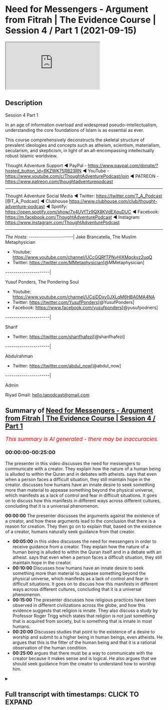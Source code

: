 # Need for Messengers - Argument from Fitrah | The Evidence Course | Session 4 / Part 1 (2021-09-15)

<iframe loading='lazy' allow='autoplay' src='https://www.youtube.com/embed/z2m7jsH3_Mw'></iframe>

## Description

Session 4  Part 1

In an age of information overload and widespread pseudo-intellectualism, understanding the core foundations of Islam is as essential as ever.

This course comprehensively deconstructs the skeletal structure of prevalent ideologies and concepts such as atheism, scientism, materialism, secularism, and skepticism, in light of an all-encompassing intellectually robust Islamic worldview.

Thought Adventure Support
◄ PayPal - <https://www.paypal.com/donate/?hosted_button_id=6KZWK75RB23RN>
◄ YouTube - <https://www.youtube.com/c/ThoughtAdventurePodcast/join>
◄ PATREON - <https://www.patreon.com/thoughtadventurepodcast>
____________________________________________________________________

Thought Adventure Social Media
◄ Twitter: <https://twitter.com/T_A_Podcast​​> [@T_A_Podcast]
◄ Clubhouse <https://www.clubhouse.com/club/thought-adventure-podcast>
◄ Spotify: <https://open.spotify.com/show/7x4UVfTz9QX8KVdEXquDUC>
◄ Facebook: <https://m.facebook.com/ThoughtAdventurePodcast>
◄ Instagram: <https://www.instagram.com/ThoughtAdventurePodcast​>

----------------------------------------------------------------

*The Hosts:*
----------------------|
Jake Brancatella, The Muslim Metaphysician

- Youtube: <https://www.youtube.com/channel/UCcGQRfTPNyHlXMqckvz2uqQ>
- Twitter:  <https://twitter.com/MMetaphysician​​> [@MMetaphysician]

----------------------|

Yusuf Ponders, The Pondering Soul

- Youtube: <https://www.youtube.com/channel/UCsiDDxy0JXLqM6HBA0MA4NA>
- Twitter: <https://twitter.com/YusufPonders​​> [@YusufPonders]
- Facebook: <https://www.facebook.com/yusufponders​> [@yusufpodners]

----------------------|

Sharif

- Twitter: <https://twitter.com/sharifhafezi​​> [@sharifhafezi]

----------------------|

Abdulrahman

- Twitter: <https://twitter.com/abdul_now​> [@abdul_now]

----------------------|

Admin

Riyad
Gmail: hello.tapodcast@gmail.com

## Summary of [Need for Messengers - Argument from Fitrah | The Evidence Course | Session 4 / Part 1](https://www.youtube.com/watch?v=z2m7jsH3_Mw)

*<span style="color:red; font-size:125%">This summary is AI generated - there may be inaccuracies</span>. [](/)*

### <a onclick="modifyYTiframeseektime('0')">00:00:00-00:25:00</a>

The presenter in this video discusses the need for messengers to communicate with a creator. They explain how the nature of a human being is alluded to within the Quran and in debates with atheists. says that even when a person faces a difficult situation, they still maintain hope in the creator.  discusses how humans have an innate desire to seek something more than material to appease something beyond the physical universe, which manifests as a lack of control and fear in difficult situations. It goes on to discuss how this manifests in different ways across different cultures, concluding that it is a universal phenomenon.

**<a onclick="modifyYTiframeseektime('0')">00:00:00</a>** The presenter discusses the arguments against the existence of a creator, and how these arguments lead to the conclusion that there is a reason for creation. They then go on to explain that, based on the existence of a creator, humans naturally seek guidance from that creator.

- **<a onclick="modifyYTiframeseektime('300')">00:05:00</a>** in this video discusses the need for messengers in order to receive guidance from a creator. They explain how the nature of a human being is alluded to within the Quran itself and in a debate with an atheist. says that even when a person faces a difficult situation, they still maintain hope in the creator.
- **<a onclick="modifyYTiframeseektime('600')">00:10:00</a>** Discusses how humans have an innate desire to seek something more than material to appease something beyond the physical universe, which manifests as a lack of control and fear in difficult situations. It goes on to discuss how this manifests in different ways across different cultures, concluding that it is a universal phenomenon.
- **<a onclick="modifyYTiframeseektime('900')">00:15:00</a>** The presenter discusses how religious practices have been observed in different civilizations across the globe, and how this evidence suggests that religion is innate. They also discuss a study by Professor Roger Trigg which states that religion is not just something that is acquired from society, but is something that is innate in most humans.
- **<a onclick="modifyYTiframeseektime('1200')">00:20:00</a>** Discusses studies that point to the existence of a desire to worship and submit to a higher being in human beings, even atheists. He argues that this is the fitter of the human being and that it is a rational observation of the human condition.
- **<a onclick="modifyYTiframeseektime('1500')">00:25:00</a>** argues that there must be a way to communicate with the creator because it makes sense and is logical. He also argues that we should seek guidance from the creator to understand how to worship him.

<details><summary><h2>Full transcript with timestamps: CLICK TO EXPAND</h2></summary>

<a onclick="modifyYTiframeseektime('14')">0:00:14</a> alhamdulillah you have stayed for  
<a onclick="modifyYTiframeseektime('17')">0:00:17</a> section four inshallah section four  
<a onclick="modifyYTiframeseektime('19')">0:00:19</a> we're now going to look at the question  
<a onclick="modifyYTiframeseektime('21')">0:00:21</a> about the need for messengers and we're  
<a onclick="modifyYTiframeseektime('23')">0:00:23</a> going to talk about this in two parts  
<a onclick="modifyYTiframeseektime('25')">0:00:25</a> the first one we're going to talk about  
<a onclick="modifyYTiframeseektime('27')">0:00:27</a> which is where we're going to focus  
<a onclick="modifyYTiframeseektime('28')">0:00:28</a> today is the argument from fitra  
<a onclick="modifyYTiframeseektime('31')">0:00:31</a> so in the first section or the second  
<a onclick="modifyYTiframeseektime('33')">0:00:33</a> section  
<a onclick="modifyYTiframeseektime('34')">0:00:34</a> and sections two or sessions two and  
<a onclick="modifyYTiframeseektime('37')">0:00:37</a> three  
<a onclick="modifyYTiframeseektime('38')">0:00:38</a> we explored the question of whether the  
<a onclick="modifyYTiframeseektime('40')">0:00:40</a> universe and all that it contained  
<a onclick="modifyYTiframeseektime('43')">0:00:43</a> including us  
<a onclick="modifyYTiframeseektime('44')">0:00:44</a> have a creator  
<a onclick="modifyYTiframeseektime('46')">0:00:46</a> we explored the various arguments for  
<a onclick="modifyYTiframeseektime('49')">0:00:49</a> the existence of allah  
<a onclick="modifyYTiframeseektime('51')">0:00:51</a> and even some of the popular contentions  
<a onclick="modifyYTiframeseektime('53')">0:00:53</a> against these arguments  
<a onclick="modifyYTiframeseektime('55')">0:00:55</a> inshallah hopefully we have concluded  
<a onclick="modifyYTiframeseektime('58')">0:00:58</a> that there are very strong  
<a onclick="modifyYTiframeseektime('60')">0:01:00</a> rational reasons for not only believing  
<a onclick="modifyYTiframeseektime('63')">0:01:03</a> that there is a necessary independent  
<a onclick="modifyYTiframeseektime('65')">0:01:05</a> unlimited creator  
<a onclick="modifyYTiframeseektime('66')">0:01:06</a> but also a creator who is one and unique  
<a onclick="modifyYTiframeseektime('70')">0:01:10</a> as well as having a will and thus chose  
<a onclick="modifyYTiframeseektime('73')">0:01:13</a> to create the universe  
<a onclick="modifyYTiframeseektime('75')">0:01:15</a> that the first question should now be  
<a onclick="modifyYTiframeseektime('77')">0:01:17</a> answered what was that first question if  
<a onclick="modifyYTiframeseektime('78')">0:01:18</a> you remember when we talked about the  
<a onclick="modifyYTiframeseektime('80')">0:01:20</a> person who wakes up on in a desert  
<a onclick="modifyYTiframeseektime('83')">0:01:23</a> how did i get here we wake up into  
<a onclick="modifyYTiframeseektime('85')">0:01:25</a> existence we went from non-existence to  
<a onclick="modifyYTiframeseektime('87')">0:01:27</a> existence we've answered that first  
<a onclick="modifyYTiframeseektime('89')">0:01:29</a> question how did i get here  
<a onclick="modifyYTiframeseektime('92')">0:01:32</a> ultimately without going into the  
<a onclick="modifyYTiframeseektime('94')">0:01:34</a> discussions of mechanic mechanistics or  
<a onclick="modifyYTiframeseektime('96')">0:01:36</a> the  
<a onclick="modifyYTiframeseektime('97')">0:01:37</a> mechanistics or mechanical aspects or  
<a onclick="modifyYTiframeseektime('99')">0:01:39</a> causations of the universe and its  
<a onclick="modifyYTiframeseektime('101')">0:01:41</a> creation we ultimately answered the  
<a onclick="modifyYTiframeseektime('103')">0:01:43</a> question by saying ultimately the  
<a onclick="modifyYTiframeseektime('105')">0:01:45</a> creator created us  
<a onclick="modifyYTiframeseektime('107')">0:01:47</a> and brought us into this life  
<a onclick="modifyYTiframeseektime('110')">0:01:50</a> but we also need to ask the next  
<a onclick="modifyYTiframeseektime('112')">0:01:52</a> question  
<a onclick="modifyYTiframeseektime('113')">0:01:53</a> okay we are created  
<a onclick="modifyYTiframeseektime('115')">0:01:55</a> but we we were we created by the creator  
<a onclick="modifyYTiframeseektime('117')">0:01:57</a> allah and told just to get on with life  
<a onclick="modifyYTiframeseektime('120')">0:02:00</a> in essence is there guidance from this  
<a onclick="modifyYTiframeseektime('123')">0:02:03</a> creator after we have been created  
<a onclick="modifyYTiframeseektime('126')">0:02:06</a> should we even look for the guidance or  
<a onclick="modifyYTiframeseektime('128')">0:02:08</a> should we just simply be satisfied that  
<a onclick="modifyYTiframeseektime('130')">0:02:10</a> allah exists our creator exists that's  
<a onclick="modifyYTiframeseektime('133')">0:02:13</a> it i'm happy with the answer  
<a onclick="modifyYTiframeseektime('135')">0:02:15</a> well there's a few ways to answer this  
<a onclick="modifyYTiframeseektime('136')">0:02:16</a> question  
<a onclick="modifyYTiframeseektime('137')">0:02:17</a> firstly if we cast our minds back  
<a onclick="modifyYTiframeseektime('140')">0:02:20</a> to the second video in the first section  
<a onclick="modifyYTiframeseektime('143')">0:02:23</a> or first session  
<a onclick="modifyYTiframeseektime('144')">0:02:24</a> we discussed that in order to understand  
<a onclick="modifyYTiframeseektime('146')">0:02:26</a> our purpose of life  
<a onclick="modifyYTiframeseektime('148')">0:02:28</a> you know when you wake up in that desert  
<a onclick="modifyYTiframeseektime('150')">0:02:30</a> in order to understand our purpose we  
<a onclick="modifyYTiframeseektime('152')">0:02:32</a> need to answer the question how did we  
<a onclick="modifyYTiframeseektime('154')">0:02:34</a> get here and also  
<a onclick="modifyYTiframeseektime('156')">0:02:36</a> what's going to happen to us after we  
<a onclick="modifyYTiframeseektime('158')">0:02:38</a> die  
<a onclick="modifyYTiframeseektime('159')">0:02:39</a> where are we going and it's only by  
<a onclick="modifyYTiframeseektime('161')">0:02:41</a> answering this question do we create a  
<a onclick="modifyYTiframeseektime('163')">0:02:43</a> unique moral and unique viewpoint on  
<a onclick="modifyYTiframeseektime('167')">0:02:47</a> life so we need to know we still need to  
<a onclick="modifyYTiframeseektime('169')">0:02:49</a> answer this question  
<a onclick="modifyYTiframeseektime('171')">0:02:51</a> is there guidance did the creator create  
<a onclick="modifyYTiframeseektime('173')">0:02:53</a> us and just simply leave us or did the  
<a onclick="modifyYTiframeseektime('175')">0:02:55</a> creator creators and actually give us a  
<a onclick="modifyYTiframeseektime('177')">0:02:57</a> guidance that we have to follow and tell  
<a onclick="modifyYTiframeseektime('179')">0:02:59</a> us what's going to happen to us after we  
<a onclick="modifyYTiframeseektime('181')">0:03:01</a> die  
<a onclick="modifyYTiframeseektime('182')">0:03:02</a> so clearly now  
<a onclick="modifyYTiframeseektime('184')">0:03:04</a> knowing that there is a creator who  
<a onclick="modifyYTiframeseektime('186')">0:03:06</a> chose to create the universe we'd  
<a onclick="modifyYTiframeseektime('187')">0:03:07</a> naturally ask the question whether there  
<a onclick="modifyYTiframeseektime('190')">0:03:10</a> was a reason for this creation and what  
<a onclick="modifyYTiframeseektime('193')">0:03:13</a> our role is within this universe within  
<a onclick="modifyYTiframeseektime('195')">0:03:15</a> this creation  
<a onclick="modifyYTiframeseektime('197')">0:03:17</a> that would necessitate  
<a onclick="modifyYTiframeseektime('198')">0:03:18</a> us  
<a onclick="modifyYTiframeseektime('199')">0:03:19</a> force us to go out and look for any  
<a onclick="modifyYTiframeseektime('202')">0:03:22</a> divine guidance  
<a onclick="modifyYTiframeseektime('204')">0:03:24</a> that point  
<a onclick="modifyYTiframeseektime('205')">0:03:25</a> is further emphasized by various people  
<a onclick="modifyYTiframeseektime('208')">0:03:28</a> claiming that they've received  
<a onclick="modifyYTiframeseektime('210')">0:03:30</a> communication from the creator so that  
<a onclick="modifyYTiframeseektime('212')">0:03:32</a> you go outside people are all constantly  
<a onclick="modifyYTiframeseektime('214')">0:03:34</a> claiming that there is a creator that  
<a onclick="modifyYTiframeseektime('216')">0:03:36</a> there is so that not only there is a  
<a onclick="modifyYTiframeseektime('217')">0:03:37</a> creator but they have  
<a onclick="modifyYTiframeseektime('219')">0:03:39</a> you know  
<a onclick="modifyYTiframeseektime('220')">0:03:40</a> revelation from this creator the  
<a onclick="modifyYTiframeseektime('222')">0:03:42</a> guidance to tell us how to live our life  
<a onclick="modifyYTiframeseektime('224')">0:03:44</a> what to believe in what's going to  
<a onclick="modifyYTiframeseektime('226')">0:03:46</a> happen to us after we die  
<a onclick="modifyYTiframeseektime('228')">0:03:48</a> so we'd naturally look at some of these  
<a onclick="modifyYTiframeseektime('230')">0:03:50</a> claims  
<a onclick="modifyYTiframeseektime('231')">0:03:51</a> that is something we'd discuss that's  
<a onclick="modifyYTiframeseektime('233')">0:03:53</a> something we'll discuss more in the next  
<a onclick="modifyYTiframeseektime('234')">0:03:54</a> session what is the evidences for these  
<a onclick="modifyYTiframeseektime('236')">0:03:56</a> claims and how to assess it  
<a onclick="modifyYTiframeseektime('238')">0:03:58</a> secondly by establishing that allah  
<a onclick="modifyYTiframeseektime('241')">0:04:01</a> exists who chose to create this  
<a onclick="modifyYTiframeseektime('243')">0:04:03</a> naturally implies there's a purpose  
<a onclick="modifyYTiframeseektime('246')">0:04:06</a> behind creation because we're not just  
<a onclick="modifyYTiframeseektime('248')">0:04:08</a> talking about a necessary being that  
<a onclick="modifyYTiframeseektime('250')">0:04:10</a> incidentally created the universe but  
<a onclick="modifyYTiframeseektime('252')">0:04:12</a> rather allah subhanallah a creator with  
<a onclick="modifyYTiframeseektime('255')">0:04:15</a> a will and therefore chose through his  
<a onclick="modifyYTiframeseektime('258')">0:04:18</a> knowledge and power to create the  
<a onclick="modifyYTiframeseektime('261')">0:04:21</a> universe that implies that there was a  
<a onclick="modifyYTiframeseektime('263')">0:04:23</a> reason behind this creation allah he  
<a onclick="modifyYTiframeseektime('266')">0:04:26</a> mentioned in the quran in translation  
<a onclick="modifyYTiframeseektime('268')">0:04:28</a> we created not the heavens and the earth  
<a onclick="modifyYTiframeseektime('270')">0:04:30</a> and all that is in between them for mere  
<a onclick="modifyYTiframeseektime('272')">0:04:32</a> play sort of  
<a onclick="modifyYTiframeseektime('274')">0:04:34</a> chapter 21 verse 16.  
<a onclick="modifyYTiframeseektime('276')">0:04:36</a> so after knowing that the creator  
<a onclick="modifyYTiframeseektime('278')">0:04:38</a> decided to create us  
<a onclick="modifyYTiframeseektime('280')">0:04:40</a> it would be natural to ask the question  
<a onclick="modifyYTiframeseektime('282')">0:04:42</a> why did the creator create us and what  
<a onclick="modifyYTiframeseektime('284')">0:04:44</a> com you know what guidance is given to  
<a onclick="modifyYTiframeseektime('287')">0:04:47</a> us therefore we're looking for  
<a onclick="modifyYTiframeseektime('288')">0:04:48</a> communication  
<a onclick="modifyYTiframeseektime('290')">0:04:50</a> third reason why we would look for a  
<a onclick="modifyYTiframeseektime('292')">0:04:52</a> guidance  
<a onclick="modifyYTiframeseektime('293')">0:04:53</a> is that humans have been created with a  
<a onclick="modifyYTiframeseektime('295')">0:04:55</a> particular nature  
<a onclick="modifyYTiframeseektime('297')">0:04:57</a> as we call this the fitra  
<a onclick="modifyYTiframeseektime('300')">0:05:00</a> which means the innate or as many  
<a onclick="modifyYTiframeseektime('302')">0:05:02</a> scholars in olympus have said it refers  
<a onclick="modifyYTiframeseektime('305')">0:05:05</a> to the innate desire or the innate drive  
<a onclick="modifyYTiframeseektime('308')">0:05:08</a> within human beings to seek worship  
<a onclick="modifyYTiframeseektime('310')">0:05:10</a> and i want to spend some time explaining  
<a onclick="modifyYTiframeseektime('312')">0:05:12</a> the fitra of the human being what it  
<a onclick="modifyYTiframeseektime('315')">0:05:15</a> means and whether it can be rationally  
<a onclick="modifyYTiframeseektime('318')">0:05:18</a> established that humans have this fitrah  
<a onclick="modifyYTiframeseektime('321')">0:05:21</a> either this innate desire to worship or  
<a onclick="modifyYTiframeseektime('324')">0:05:24</a> this instinct to worship allah or the  
<a onclick="modifyYTiframeseektime('326')">0:05:26</a> creator  
<a onclick="modifyYTiframeseektime('328')">0:05:28</a> and also or whether this is something  
<a onclick="modifyYTiframeseektime('330')">0:05:30</a> just simply established from the quran  
<a onclick="modifyYTiframeseektime('332')">0:05:32</a> and we just assume it and accept it  
<a onclick="modifyYTiframeseektime('335')">0:05:35</a> this will also add to the other  
<a onclick="modifyYTiframeseektime('337')">0:05:37</a> evidences that we mentioned why we need  
<a onclick="modifyYTiframeseektime('340')">0:05:40</a> to  
<a onclick="modifyYTiframeseektime('340')">0:05:40</a> seek  
<a onclick="modifyYTiframeseektime('342')">0:05:42</a> a messenger or a message from the  
<a onclick="modifyYTiframeseektime('344')">0:05:44</a> creator  
<a onclick="modifyYTiframeseektime('345')">0:05:45</a> i'm going to give you a quick example of  
<a onclick="modifyYTiframeseektime('346')">0:05:46</a> this is an example from the time of the  
<a onclick="modifyYTiframeseektime('349')">0:05:49</a> salaf from one of the scholars of the  
<a onclick="modifyYTiframeseektime('351')">0:05:51</a> son of jafra sadiq  
<a onclick="modifyYTiframeseektime('354')">0:05:54</a> and it was reported that he had a debate  
<a onclick="modifyYTiframeseektime('356')">0:05:56</a> or a discussion with an atheist  
<a onclick="modifyYTiframeseektime('359')">0:05:59</a> and in this debate he was trying to  
<a onclick="modifyYTiframeseektime('361')">0:06:01</a> explain to the atheist that there is a  
<a onclick="modifyYTiframeseektime('363')">0:06:03</a> natural innate desire in all human  
<a onclick="modifyYTiframeseektime('365')">0:06:05</a> beings including him as an atheist to  
<a onclick="modifyYTiframeseektime('368')">0:06:08</a> believe in a creator and a one god  
<a onclick="modifyYTiframeseektime('371')">0:06:11</a> and so jafar sadiq he he mentioned this  
<a onclick="modifyYTiframeseektime('374')">0:06:14</a> point about being on a boat and the boat  
<a onclick="modifyYTiframeseektime('377')">0:06:17</a> being caught in the storm and the  
<a onclick="modifyYTiframeseektime('378')">0:06:18</a> atheist said you know what that happened  
<a onclick="modifyYTiframeseektime('380')">0:06:20</a> to me i was on a boat and we were caught  
<a onclick="modifyYTiframeseektime('383')">0:06:23</a> in a storm  
<a onclick="modifyYTiframeseektime('385')">0:06:25</a> and he said when you were caught in a  
<a onclick="modifyYTiframeseektime('386')">0:06:26</a> storm  
<a onclick="modifyYTiframeseektime('388')">0:06:28</a> did you  
<a onclick="modifyYTiframeseektime('389')">0:06:29</a> lose hope or did you maintain hope and  
<a onclick="modifyYTiframeseektime('391')">0:06:31</a> he said i maintained hope i had hope in  
<a onclick="modifyYTiframeseektime('392')">0:06:32</a> the ship and the crew to save me from  
<a onclick="modifyYTiframeseektime('395')">0:06:35</a> this storm  
<a onclick="modifyYTiframeseektime('396')">0:06:36</a> so then he said well what else happened  
<a onclick="modifyYTiframeseektime('398')">0:06:38</a> so then the atheist said well then what  
<a onclick="modifyYTiframeseektime('400')">0:06:40</a> happened was that the ship overturned  
<a onclick="modifyYTiframeseektime('403')">0:06:43</a> and all the crew fell out and they they  
<a onclick="modifyYTiframeseektime('405')">0:06:45</a> were into the sea  
<a onclick="modifyYTiframeseektime('406')">0:06:46</a> and so there was no crew for me to  
<a onclick="modifyYTiframeseektime('408')">0:06:48</a> depend upon and so jefferson said did  
<a onclick="modifyYTiframeseektime('411')">0:06:51</a> you  
<a onclick="modifyYTiframeseektime('413')">0:06:53</a> lose hope or did you maintain hope he  
<a onclick="modifyYTiframeseektime('414')">0:06:54</a> said i still maintained hope that the  
<a onclick="modifyYTiframeseektime('416')">0:06:56</a> physical body of the ship would remain  
<a onclick="modifyYTiframeseektime('418')">0:06:58</a> intact  
<a onclick="modifyYTiframeseektime('419')">0:06:59</a> but then what happened was that the ship  
<a onclick="modifyYTiframeseektime('421')">0:07:01</a> began to be destroyed and torn apart and  
<a onclick="modifyYTiframeseektime('423')">0:07:03</a> so i'm now floating in the middle of the  
<a onclick="modifyYTiframeseektime('426')">0:07:06</a> ocean holding on to a plank of wood in  
<a onclick="modifyYTiframeseektime('429')">0:07:09</a> order to stay afloat  
<a onclick="modifyYTiframeseektime('430')">0:07:10</a> and again japheth sadik said did you  
<a onclick="modifyYTiframeseektime('433')">0:07:13</a> lose hope or did you maintain hope and  
<a onclick="modifyYTiframeseektime('435')">0:07:15</a> he said i still had hope that this this  
<a onclick="modifyYTiframeseektime('438')">0:07:18</a> plank of wood would keep me afloat  
<a onclick="modifyYTiframeseektime('441')">0:07:21</a> and then he said the atheist he said  
<a onclick="modifyYTiframeseektime('443')">0:07:23</a> then suddenly the plank of wood  
<a onclick="modifyYTiframeseektime('445')">0:07:25</a> you know went from beneath me and i was  
<a onclick="modifyYTiframeseektime('448')">0:07:28</a> no longer supported by the plank of wood  
<a onclick="modifyYTiframeseektime('450')">0:07:30</a> in the middle of the ocean but i was  
<a onclick="modifyYTiframeseektime('452')">0:07:32</a> still able to float  
<a onclick="modifyYTiframeseektime('453')">0:07:33</a> and then jafar sadiq said did you lose  
<a onclick="modifyYTiframeseektime('456')">0:07:36</a> hope or did you still have hope and he  
<a onclick="modifyYTiframeseektime('458')">0:07:38</a> said i still had hope and then he said  
<a onclick="modifyYTiframeseektime('460')">0:07:40</a> upon whom did you place your hope  
<a onclick="modifyYTiframeseektime('463')">0:07:43</a> because initially it was the crew then  
<a onclick="modifyYTiframeseektime('465')">0:07:45</a> the ship then the plank of wood and the  
<a onclick="modifyYTiframeseektime('467')">0:07:47</a> atheist had to admit that his hope was  
<a onclick="modifyYTiframeseektime('470')">0:07:50</a> placed upon the creator allah  
<a onclick="modifyYTiframeseektime('475')">0:07:55</a> and so this alludes to the nature within  
<a onclick="modifyYTiframeseektime('477')">0:07:57</a> a human being this this conversation  
<a onclick="modifyYTiframeseektime('480')">0:08:00</a> that took place  
<a onclick="modifyYTiframeseektime('481')">0:08:01</a> and this this nature of the human being  
<a onclick="modifyYTiframeseektime('483')">0:08:03</a> is also alluded to within the quran  
<a onclick="modifyYTiframeseektime('485')">0:08:05</a> itself  
<a onclick="modifyYTiframeseektime('486')">0:08:06</a> allah he says  
<a onclick="modifyYTiframeseektime('488')">0:08:08</a> in the verse uh sort of unes verse 22 he  
<a onclick="modifyYTiframeseektime('492')">0:08:12</a> it is who enables you to travel through  
<a onclick="modifyYTiframeseektime('494')">0:08:14</a> the land and sea to when you are in  
<a onclick="modifyYTiframeseektime('496')">0:08:16</a> ships and they sail with them with a  
<a onclick="modifyYTiframeseektime('499')">0:08:19</a> favorable favorable wind and they are  
<a onclick="modifyYTiframeseektime('501')">0:08:21</a> glad therein and then comes a stormy  
<a onclick="modifyYTiframeseektime('504')">0:08:24</a> wind and the waves come to them from all  
<a onclick="modifyYTiframeseektime('507')">0:08:27</a> sides and they think that they are  
<a onclick="modifyYTiframeseektime('509')">0:08:29</a> encircled therein they invoke allah  
<a onclick="modifyYTiframeseektime('512')">0:08:32</a> making their faith pure for him alone  
<a onclick="modifyYTiframeseektime('515')">0:08:35</a> saying if you allah delivers us from  
<a onclick="modifyYTiframeseektime('517')">0:08:37</a> this we shall be truly grateful  
<a onclick="modifyYTiframeseektime('520')">0:08:40</a> so allah mentions people upon a ship  
<a onclick="modifyYTiframeseektime('523')">0:08:43</a> facing a stormy sea and naturally they  
<a onclick="modifyYTiframeseektime('526')">0:08:46</a> start to invoke upon allah  
<a onclick="modifyYTiframeseektime('532')">0:08:52</a> and there's a famous saying  
<a onclick="modifyYTiframeseektime('534')">0:08:54</a> that is mentioned that there are no  
<a onclick="modifyYTiframeseektime('536')">0:08:56</a> atheists  
<a onclick="modifyYTiframeseektime('537')">0:08:57</a> on a sinking boat it's a famous saying  
<a onclick="modifyYTiframeseektime('539')">0:08:59</a> in the uk maybe elsewhere as well but  
<a onclick="modifyYTiframeseektime('541')">0:09:01</a> there are no atheists on a sinking boat  
<a onclick="modifyYTiframeseektime('544')">0:09:04</a> and so what we can see is mentioned by  
<a onclick="modifyYTiframeseektime('546')">0:09:06</a> jafar assad's conversation with the  
<a onclick="modifyYTiframeseektime('548')">0:09:08</a> atheist or mentioned in the quran itself  
<a onclick="modifyYTiframeseektime('550')">0:09:10</a> or the saying there are no atheists on a  
<a onclick="modifyYTiframeseektime('552')">0:09:12</a> sinking boat is that there is a nature  
<a onclick="modifyYTiframeseektime('555')">0:09:15</a> in a human being  
<a onclick="modifyYTiframeseektime('556')">0:09:16</a> that when they feel fear they're in a  
<a onclick="modifyYTiframeseektime('559')">0:09:19</a> difficult situation  
<a onclick="modifyYTiframeseektime('561')">0:09:21</a> then their natural reaction is to seek  
<a onclick="modifyYTiframeseektime('564')">0:09:24</a> worship or to seek and needs to sanctify  
<a onclick="modifyYTiframeseektime('567')">0:09:27</a> to glorify or to connect with the  
<a onclick="modifyYTiframeseektime('569')">0:09:29</a> creator  
<a onclick="modifyYTiframeseektime('570')">0:09:30</a> in essence what's happening when a  
<a onclick="modifyYTiframeseektime('572')">0:09:32</a> person is facing a difficult situation a  
<a onclick="modifyYTiframeseektime('575')">0:09:35</a> you know facing fear is that they're  
<a onclick="modifyYTiframeseektime('577')">0:09:37</a> facing a situation in which they feel  
<a onclick="modifyYTiframeseektime('579')">0:09:39</a> weak limited and needy  
<a onclick="modifyYTiframeseektime('582')">0:09:42</a> and being feeling this weak limited  
<a onclick="modifyYTiframeseektime('584')">0:09:44</a> needy nature makes the person realize  
<a onclick="modifyYTiframeseektime('587')">0:09:47</a> that they don't have control  
<a onclick="modifyYTiframeseektime('589')">0:09:49</a> over the affairs you know normally we  
<a onclick="modifyYTiframeseektime('591')">0:09:51</a> have this assumption that you know we're  
<a onclick="modifyYTiframeseektime('593')">0:09:53</a> in control of what's happening of up  
<a onclick="modifyYTiframeseektime('596')">0:09:56</a> until something happens that takes away  
<a onclick="modifyYTiframeseektime('598')">0:09:58</a> that illusion and we realized actually  
<a onclick="modifyYTiframeseektime('600')">0:10:00</a> the control that we thought we had the  
<a onclick="modifyYTiframeseektime('602')">0:10:02</a> power that we thought we had easily goes  
<a onclick="modifyYTiframeseektime('605')">0:10:05</a> away from us maybe we're on a car we're  
<a onclick="modifyYTiframeseektime('607')">0:10:07</a> driving on the motorway or the highway  
<a onclick="modifyYTiframeseektime('609')">0:10:09</a> we're thinking we're fine we're safe and  
<a onclick="modifyYTiframeseektime('611')">0:10:11</a> suddenly we hit a bump and we skid or  
<a onclick="modifyYTiframeseektime('614')">0:10:14</a> our tire blows out and we're unable to  
<a onclick="modifyYTiframeseektime('616')">0:10:16</a> maintain control and our heart starts  
<a onclick="modifyYTiframeseektime('618')">0:10:18</a> pumping  
<a onclick="modifyYTiframeseektime('619')">0:10:19</a> and maybe after some expletive words you  
<a onclick="modifyYTiframeseektime('622')">0:10:22</a> start saying you know you start reciting  
<a onclick="modifyYTiframeseektime('624')">0:10:24</a> the kalima or whatever you know in order  
<a onclick="modifyYTiframeseektime('625')">0:10:25</a> to uh reconnect it's that natural  
<a onclick="modifyYTiframeseektime('628')">0:10:28</a> reaction that fear that pushes us  
<a onclick="modifyYTiframeseektime('631')">0:10:31</a> that lack of control that pushes us to  
<a onclick="modifyYTiframeseektime('633')">0:10:33</a> want to sanctify  
<a onclick="modifyYTiframeseektime('635')">0:10:35</a> so we begin to see uh  
<a onclick="modifyYTiframeseektime('638')">0:10:38</a> so we begin to see that whenever there  
<a onclick="modifyYTiframeseektime('640')">0:10:40</a> is a situation of you know deep anxiety  
<a onclick="modifyYTiframeseektime('643')">0:10:43</a> deep problems lack of control that we  
<a onclick="modifyYTiframeseektime('646')">0:10:46</a> seek out and we call upon allah and i'm  
<a onclick="modifyYTiframeseektime('648')">0:10:48</a> just going to give a couple of other  
<a onclick="modifyYTiframeseektime('650')">0:10:50</a> examples of this there's a famous  
<a onclick="modifyYTiframeseektime('651')">0:10:51</a> footballer or you know he's not that  
<a onclick="modifyYTiframeseektime('653')">0:10:53</a> famous but he was a footballer his name  
<a onclick="modifyYTiframeseektime('655')">0:10:55</a> was ander herrera  
<a onclick="modifyYTiframeseektime('656')">0:10:56</a> and ander herrera before he used to go  
<a onclick="modifyYTiframeseektime('658')">0:10:58</a> on the football pitch he always used to  
<a onclick="modifyYTiframeseektime('660')">0:11:00</a> put on his shin pads and the shin pads  
<a onclick="modifyYTiframeseektime('663')">0:11:03</a> was  
<a onclick="modifyYTiframeseektime('664')">0:11:04</a> from when he was 13 years of age because  
<a onclick="modifyYTiframeseektime('667')">0:11:07</a> for him he believed that something  
<a onclick="modifyYTiframeseektime('668')">0:11:08</a> within the shin pads was able to make  
<a onclick="modifyYTiframeseektime('671')">0:11:11</a> him play as a better footballer  
<a onclick="modifyYTiframeseektime('673')">0:11:13</a> so what's going on in his mind it's the  
<a onclick="modifyYTiframeseektime('675')">0:11:15</a> same thing regardless of the person on  
<a onclick="modifyYTiframeseektime('676')">0:11:16</a> the sinking ship he's in a situation  
<a onclick="modifyYTiframeseektime('679')">0:11:19</a> where which he recognizes he lacks  
<a onclick="modifyYTiframeseektime('681')">0:11:21</a> control  
<a onclick="modifyYTiframeseektime('682')">0:11:22</a> that there are things that are outside  
<a onclick="modifyYTiframeseektime('684')">0:11:24</a> of his own factor  
<a onclick="modifyYTiframeseektime('685')">0:11:25</a> that his own capacity to able to  
<a onclick="modifyYTiframeseektime('688')">0:11:28</a> determine so as a result he's looking  
<a onclick="modifyYTiframeseektime('691')">0:11:31</a> for something more than material to  
<a onclick="modifyYTiframeseektime('693')">0:11:33</a> appease something  
<a onclick="modifyYTiframeseektime('694')">0:11:34</a> in the same way when you have people  
<a onclick="modifyYTiframeseektime('696')">0:11:36</a> going into their exams you find people  
<a onclick="modifyYTiframeseektime('698')">0:11:38</a> will go in there with their lucky charms  
<a onclick="modifyYTiframeseektime('700')">0:11:40</a> lucky mascots a lucky pen or whatever it  
<a onclick="modifyYTiframeseektime('703')">0:11:43</a> is that they they're bringing them in  
<a onclick="modifyYTiframeseektime('706')">0:11:46</a> now the reality is that these things  
<a onclick="modifyYTiframeseektime('707')">0:11:47</a> don't have any intrinsic materialistic  
<a onclick="modifyYTiframeseektime('710')">0:11:50</a> value to the exam itself but it's  
<a onclick="modifyYTiframeseektime('712')">0:11:52</a> because they feel that fear the anxiety  
<a onclick="modifyYTiframeseektime('716')">0:11:56</a> the lack of control the feeling of being  
<a onclick="modifyYTiframeseektime('718')">0:11:58</a> weak limited and needy that pushes them  
<a onclick="modifyYTiframeseektime('722')">0:12:02</a> to look for something more than material  
<a onclick="modifyYTiframeseektime('724')">0:12:04</a> to appease something that's more than  
<a onclick="modifyYTiframeseektime('726')">0:12:06</a> material  
<a onclick="modifyYTiframeseektime('727')">0:12:07</a> and also as a brief example of this  
<a onclick="modifyYTiframeseektime('731')">0:12:11</a> uh or to extend the point i remember  
<a onclick="modifyYTiframeseektime('734')">0:12:14</a> also when i was doing my exams or  
<a onclick="modifyYTiframeseektime('736')">0:12:16</a> with other people students who were  
<a onclick="modifyYTiframeseektime('738')">0:12:18</a> doing their exams the night before the  
<a onclick="modifyYTiframeseektime('740')">0:12:20</a> exam the point where you think you know  
<a onclick="modifyYTiframeseektime('742')">0:12:22</a> what  
<a onclick="modifyYTiframeseektime('744')">0:12:24</a> you know there's no much more revision i  
<a onclick="modifyYTiframeseektime('746')">0:12:26</a> can do people become very philosophical  
<a onclick="modifyYTiframeseektime('748')">0:12:28</a> at that moment in time they start asking  
<a onclick="modifyYTiframeseektime('750')">0:12:30</a> questions about purpose of life meaning  
<a onclick="modifyYTiframeseektime('752')">0:12:32</a> isn't there more to life  
<a onclick="modifyYTiframeseektime('754')">0:12:34</a> it's basically that innate nature nature  
<a onclick="modifyYTiframeseektime('756')">0:12:36</a> that fitter that's kicking in  
<a onclick="modifyYTiframeseektime('761')">0:12:41</a> so  
<a onclick="modifyYTiframeseektime('763')">0:12:43</a> this seems very basic examples  
<a onclick="modifyYTiframeseektime('765')">0:12:45</a> but this addresses this underlying  
<a onclick="modifyYTiframeseektime('768')">0:12:48</a> psychology that exists in all human  
<a onclick="modifyYTiframeseektime('770')">0:12:50</a> beings that human beings have an innate  
<a onclick="modifyYTiframeseektime('772')">0:12:52</a> desire to seek something more than just  
<a onclick="modifyYTiframeseektime('775')">0:12:55</a> what we see around us more than the  
<a onclick="modifyYTiframeseektime('776')">0:12:56</a> physical universe  
<a onclick="modifyYTiframeseektime('778')">0:12:58</a> and that this manifests mostly or  
<a onclick="modifyYTiframeseektime('781')">0:13:01</a> becomes most manifest so it's always  
<a onclick="modifyYTiframeseektime('783')">0:13:03</a> with us we always feel this weak limited  
<a onclick="modifyYTiframeseektime('785')">0:13:05</a> niche and needy nature but it becomes  
<a onclick="modifyYTiframeseektime('788')">0:13:08</a> more manifest when we're in situations  
<a onclick="modifyYTiframeseektime('790')">0:13:10</a> of hardship and difficulty situations  
<a onclick="modifyYTiframeseektime('792')">0:13:12</a> which are beyond or outside of our  
<a onclick="modifyYTiframeseektime('794')">0:13:14</a> control this pushes us to seek a higher  
<a onclick="modifyYTiframeseektime('796')">0:13:16</a> power  
<a onclick="modifyYTiframeseektime('797')">0:13:17</a> beyond the existence of nature this is  
<a onclick="modifyYTiframeseektime('800')">0:13:20</a> what we call the sanctification instinct  
<a onclick="modifyYTiframeseektime('803')">0:13:23</a> the spiritual instinct or what would  
<a onclick="modifyYTiframeseektime('805')">0:13:25</a> also term as the fitra  
<a onclick="modifyYTiframeseektime('807')">0:13:27</a> ultimately then the fitra drives us to  
<a onclick="modifyYTiframeseektime('810')">0:13:30</a> seek out and worship this higher power  
<a onclick="modifyYTiframeseektime('813')">0:13:33</a> beyond the physical universe  
<a onclick="modifyYTiframeseektime('815')">0:13:35</a> if this is a major part of the human  
<a onclick="modifyYTiframeseektime('817')">0:13:37</a> nature to have this  
<a onclick="modifyYTiframeseektime('819')">0:13:39</a> desire to worship the higher power  
<a onclick="modifyYTiframeseektime('822')">0:13:42</a> then we'd see this across all cultures  
<a onclick="modifyYTiframeseektime('824')">0:13:44</a> so if if it actually what we're saying  
<a onclick="modifyYTiframeseektime('826')">0:13:46</a> exists everybody has this desire to  
<a onclick="modifyYTiframeseektime('829')">0:13:49</a> worship then it shouldn't just be some  
<a onclick="modifyYTiframeseektime('832')">0:13:52</a> individuals rather we should see across  
<a onclick="modifyYTiframeseektime('835')">0:13:55</a> all civilizations all cultures and  
<a onclick="modifyYTiframeseektime('838')">0:13:58</a> across all times  
<a onclick="modifyYTiframeseektime('841')">0:14:01</a> and guess what we actually do see this  
<a onclick="modifyYTiframeseektime('843')">0:14:03</a> we actually observe that every time  
<a onclick="modifyYTiframeseektime('846')">0:14:06</a> every for every time and for any  
<a onclick="modifyYTiframeseektime('848')">0:14:08</a> civilization that we have studied we  
<a onclick="modifyYTiframeseektime('851')">0:14:11</a> observe that there's always something  
<a onclick="modifyYTiframeseektime('853')">0:14:13</a> that's worshiped some sort of deity or  
<a onclick="modifyYTiframeseektime('856')">0:14:16</a> even deities that are  
<a onclick="modifyYTiframeseektime('858')">0:14:18</a> that are worshipped  
<a onclick="modifyYTiframeseektime('859')">0:14:19</a> you know for example you had the ancient  
<a onclick="modifyYTiframeseektime('861')">0:14:21</a> egyptians and they would sacrifice  
<a onclick="modifyYTiframeseektime('864')">0:14:24</a> virgin girls to the nile in order to  
<a onclick="modifyYTiframeseektime('866')">0:14:26</a> appease the god or gods in order to make  
<a onclick="modifyYTiframeseektime('868')">0:14:28</a> the now flow  
<a onclick="modifyYTiframeseektime('870')">0:14:30</a> or some civilizations living next to a  
<a onclick="modifyYTiframeseektime('873')">0:14:33</a> volcano  
<a onclick="modifyYTiframeseektime('874')">0:14:34</a> may may have sought to sacrifice or  
<a onclick="modifyYTiframeseektime('877')">0:14:37</a> appease the gods or or uh direfied the  
<a onclick="modifyYTiframeseektime('879')">0:14:39</a> volcano in order to prevent the  
<a onclick="modifyYTiframeseektime('881')">0:14:41</a> eruptions you know for example there's  
<a onclick="modifyYTiframeseektime('884')">0:14:44</a> examples of you know again  
<a onclick="modifyYTiframeseektime('887')">0:14:47</a> children being sacrificed on the the  
<a onclick="modifyYTiframeseektime('889')">0:14:49</a> base of a volcano in order to appease  
<a onclick="modifyYTiframeseektime('891')">0:14:51</a> the volcano the volcano is a material  
<a onclick="modifyYTiframeseektime('893')">0:14:53</a> thing but it's the assumption  
<a onclick="modifyYTiframeseektime('895')">0:14:55</a> that i somehow got something more than  
<a onclick="modifyYTiframeseektime('897')">0:14:57</a> material that needs to be appeased needs  
<a onclick="modifyYTiframeseektime('900')">0:15:00</a> to be worshipped needs to be sanctified  
<a onclick="modifyYTiframeseektime('902')">0:15:02</a> in order to prevent this explosion from  
<a onclick="modifyYTiframeseektime('905')">0:15:05</a> taking place or the volcano from  
<a onclick="modifyYTiframeseektime('907')">0:15:07</a> exploding  
<a onclick="modifyYTiframeseektime('908')">0:15:08</a> so we see that  
<a onclick="modifyYTiframeseektime('910')">0:15:10</a> across all civilizations and cultures  
<a onclick="modifyYTiframeseektime('913')">0:15:13</a> religious practices have always been  
<a onclick="modifyYTiframeseektime('915')">0:15:15</a> seen  
<a onclick="modifyYTiframeseektime('916')">0:15:16</a> from europe to africa north and south  
<a onclick="modifyYTiframeseektime('919')">0:15:19</a> america from the far east australasia  
<a onclick="modifyYTiframeseektime('922')">0:15:22</a> regions  
<a onclick="modifyYTiframeseektime('923')">0:15:23</a> all of them have had civilizations and  
<a onclick="modifyYTiframeseektime('926')">0:15:26</a> still have civilizations that continue  
<a onclick="modifyYTiframeseektime('928')">0:15:28</a> to hold religious practices  
<a onclick="modifyYTiframeseektime('931')">0:15:31</a> even those civilizations that claim to  
<a onclick="modifyYTiframeseektime('933')">0:15:33</a> deny the existence of god and existence  
<a onclick="modifyYTiframeseektime('936')">0:15:36</a> of religions  
<a onclick="modifyYTiframeseektime('937')">0:15:37</a> have not been able to wipe away the  
<a onclick="modifyYTiframeseektime('939')">0:15:39</a> spiritual desire within the people for  
<a onclick="modifyYTiframeseektime('942')">0:15:42</a> example  
<a onclick="modifyYTiframeseektime('943')">0:15:43</a> soviet union when it was around was  
<a onclick="modifyYTiframeseektime('946')">0:15:46</a> predicated explicitly on an atheist  
<a onclick="modifyYTiframeseektime('948')">0:15:48</a> ideology of communism  
<a onclick="modifyYTiframeseektime('950')">0:15:50</a> and it also tried to ban religious  
<a onclick="modifyYTiframeseektime('953')">0:15:53</a> practices so it's built upon communism  
<a onclick="modifyYTiframeseektime('955')">0:15:55</a> and it believed religion was the opium  
<a onclick="modifyYTiframeseektime('957')">0:15:57</a> of the masses so even in muslim majority  
<a onclick="modifyYTiframeseektime('960')">0:16:00</a> regions like of soviet union like  
<a onclick="modifyYTiframeseektime('962')">0:16:02</a> uzbekistan and kyrgyzstan today they  
<a onclick="modifyYTiframeseektime('964')">0:16:04</a> attempted to ban the quran under  
<a onclick="modifyYTiframeseektime('967')">0:16:07</a> communist russia  
<a onclick="modifyYTiframeseektime('968')">0:16:08</a> communi communism they closed the  
<a onclick="modifyYTiframeseektime('970')">0:16:10</a> massages down and would even check on  
<a onclick="modifyYTiframeseektime('973')">0:16:13</a> whether people were waking up in the  
<a onclick="modifyYTiframeseektime('975')">0:16:15</a> middle of the night you know during the  
<a onclick="modifyYTiframeseektime('977')">0:16:17</a> before fajr time during ramadan to see  
<a onclick="modifyYTiframeseektime('979')">0:16:19</a> if they have taken their pre-dawn meal  
<a onclick="modifyYTiframeseektime('981')">0:16:21</a> the sahur  
<a onclick="modifyYTiframeseektime('983')">0:16:23</a> yet with this attempt to ban religion  
<a onclick="modifyYTiframeseektime('986')">0:16:26</a> within these countries and its  
<a onclick="modifyYTiframeseektime('987')">0:16:27</a> expressions muslims still practiced  
<a onclick="modifyYTiframeseektime('990')">0:16:30</a> their belief there were still  
<a onclick="modifyYTiframeseektime('991')">0:16:31</a> underground practices of islam in fact  
<a onclick="modifyYTiframeseektime('994')">0:16:34</a> even in russia when they tried to ban  
<a onclick="modifyYTiframeseektime('996')">0:16:36</a> the orthodox christian church it was  
<a onclick="modifyYTiframeseektime('998')">0:16:38</a> impossible and soviet union reinstated  
<a onclick="modifyYTiframeseektime('1002')">0:16:42</a> the orthodox church even though they  
<a onclick="modifyYTiframeseektime('1004')">0:16:44</a> were a communist country back within  
<a onclick="modifyYTiframeseektime('1006')">0:16:46</a> russia  
<a onclick="modifyYTiframeseektime('1007')">0:16:47</a> so even those ideologies like communism  
<a onclick="modifyYTiframeseektime('1010')">0:16:50</a> that seek to deny the nature and even  
<a onclick="modifyYTiframeseektime('1013')">0:16:53</a> those people maybe even consider  
<a onclick="modifyYTiframeseektime('1014')">0:16:54</a> themselves ideologues can never get away  
<a onclick="modifyYTiframeseektime('1017')">0:16:57</a> from the fact that they still believe  
<a onclick="modifyYTiframeseektime('1019')">0:16:59</a> they still desire to satisfy or to seek  
<a onclick="modifyYTiframeseektime('1023')">0:17:03</a> that sanctification  
<a onclick="modifyYTiframeseektime('1024')">0:17:04</a> of their religious instinct or  
<a onclick="modifyYTiframeseektime('1026')">0:17:06</a> religiosity that aspect of their fitter  
<a onclick="modifyYTiframeseektime('1029')">0:17:09</a> so for example in soviet union they  
<a onclick="modifyYTiframeseektime('1032')">0:17:12</a> preserved the body of lenin  
<a onclick="modifyYTiframeseektime('1034')">0:17:14</a> why would you preserve the body of lenin  
<a onclick="modifyYTiframeseektime('1037')">0:17:17</a> for communism  
<a onclick="modifyYTiframeseektime('1038')">0:17:18</a> lenin's dead body is equivalent to a  
<a onclick="modifyYTiframeseektime('1040')">0:17:20</a> rock it's just material why would they  
<a onclick="modifyYTiframeseektime('1043')">0:17:23</a> seek to preserve it more than this they  
<a onclick="modifyYTiframeseektime('1046')">0:17:26</a> would go and visit lenin's body and out  
<a onclick="modifyYTiframeseektime('1048')">0:17:28</a> of respect they would make  
<a onclick="modifyYTiframeseektime('1051')">0:17:31</a> circum you know tawaf around it they  
<a onclick="modifyYTiframeseektime('1053')">0:17:33</a> would go around it like the muslims go  
<a onclick="modifyYTiframeseektime('1055')">0:17:35</a> to make torah around the kaaba they  
<a onclick="modifyYTiframeseektime('1057')">0:17:37</a> would make torah around lenin's body  
<a onclick="modifyYTiframeseektime('1060')">0:17:40</a> so they're doing actions of what worship  
<a onclick="modifyYTiframeseektime('1063')">0:17:43</a> sanctification  
<a onclick="modifyYTiframeseektime('1064')">0:17:44</a> similarly in north korea  
<a onclick="modifyYTiframeseektime('1066')">0:17:46</a> where religious practices are in  
<a onclick="modifyYTiframeseektime('1068')">0:17:48</a> practice or impractically forbidden they  
<a onclick="modifyYTiframeseektime('1071')">0:17:51</a> preserved the body of their former north  
<a onclick="modifyYTiframeseektime('1073')">0:17:53</a> korean leader kim il-sung i know that  
<a onclick="modifyYTiframeseektime('1076')">0:17:56</a> they embalmed his body  
<a onclick="modifyYTiframeseektime('1078')">0:17:58</a> and they put his body in a clear  
<a onclick="modifyYTiframeseektime('1080')">0:18:00</a> sarcophagus sarcophagus was what they  
<a onclick="modifyYTiframeseektime('1082')">0:18:02</a> used to bury people in the in junior  
<a onclick="modifyYTiframeseektime('1084')">0:18:04</a> egyptian society etc and they used to  
<a onclick="modifyYTiframeseektime('1087')">0:18:07</a> bury them because of religious sentiment  
<a onclick="modifyYTiframeseektime('1090')">0:18:10</a> and religious practices and his former  
<a onclick="modifyYTiframeseektime('1093')">0:18:13</a> residents the former leader of north  
<a onclick="modifyYTiframeseektime('1094')">0:18:14</a> korea his former residence was termed a  
<a onclick="modifyYTiframeseektime('1097')">0:18:17</a> mausoleum  
<a onclick="modifyYTiframeseektime('1099')">0:18:19</a> and he is also referred to as the  
<a onclick="modifyYTiframeseektime('1101')">0:18:21</a> eternal leader  
<a onclick="modifyYTiframeseektime('1103')">0:18:23</a> how you know it's amazing not only you  
<a onclick="modifyYTiframeseektime('1105')">0:18:25</a> know are they preserving his body  
<a onclick="modifyYTiframeseektime('1108')">0:18:28</a> showing his body off you know calling  
<a onclick="modifyYTiframeseektime('1110')">0:18:30</a> the place of his uh you know where he's  
<a onclick="modifyYTiframeseektime('1113')">0:18:33</a> buried the mausoleum but they're also  
<a onclick="modifyYTiframeseektime('1115')">0:18:35</a> referring to him as the eternal leader  
<a onclick="modifyYTiframeseektime('1118')">0:18:38</a> this is north korea under communism  
<a onclick="modifyYTiframeseektime('1120')">0:18:40</a> so what is very you know what's very  
<a onclick="modifyYTiframeseektime('1123')">0:18:43</a> clear  
<a onclick="modifyYTiframeseektime('1124')">0:18:44</a> is that even in societies that seeks to  
<a onclick="modifyYTiframeseektime('1127')">0:18:47</a> ban religious expression and religion  
<a onclick="modifyYTiframeseektime('1130')">0:18:50</a> and claims to be predicated upon atheism  
<a onclick="modifyYTiframeseektime('1133')">0:18:53</a> cannot  
<a onclick="modifyYTiframeseektime('1134')">0:18:54</a> and do not actually remove that natural  
<a onclick="modifyYTiframeseektime('1137')">0:18:57</a> instinct their natural fitra within the  
<a onclick="modifyYTiframeseektime('1139')">0:18:59</a> human beings  
<a onclick="modifyYTiframeseektime('1141')">0:19:01</a> so  
<a onclick="modifyYTiframeseektime('1142')">0:19:02</a> not only do we see across all  
<a onclick="modifyYTiframeseektime('1144')">0:19:04</a> civilizations across the planet in all  
<a onclick="modifyYTiframeseektime('1146')">0:19:06</a> various times that demonstrate that  
<a onclick="modifyYTiframeseektime('1149')">0:19:09</a> people are born with the innate desire  
<a onclick="modifyYTiframeseektime('1150')">0:19:10</a> to worship  
<a onclick="modifyYTiframeseektime('1152')">0:19:12</a> but also we have academics that have  
<a onclick="modifyYTiframeseektime('1154')">0:19:14</a> determined that actually this desire to  
<a onclick="modifyYTiframeseektime('1157')">0:19:17</a> worship is something that has been  
<a onclick="modifyYTiframeseektime('1160')">0:19:20</a> empirically observed within human beings  
<a onclick="modifyYTiframeseektime('1162')">0:19:22</a> you know through studies and  
<a onclick="modifyYTiframeseektime('1163')">0:19:23</a> psychological studies and  
<a onclick="modifyYTiframeseektime('1165')">0:19:25</a> anthropological studies  
<a onclick="modifyYTiframeseektime('1166')">0:19:26</a> for example  
<a onclick="modifyYTiframeseektime('1169')">0:19:29</a> professor roger trigg  
<a onclick="modifyYTiframeseektime('1171')">0:19:31</a> who's from the university of oxford said  
<a onclick="modifyYTiframeseektime('1173')">0:19:33</a> and he's talking about the research he  
<a onclick="modifyYTiframeseektime('1175')">0:19:35</a> did about religion across different  
<a onclick="modifyYTiframeseektime('1176')">0:19:36</a> civilizations and culture is it acquired  
<a onclick="modifyYTiframeseektime('1179')">0:19:39</a> from the society or was it innate and he  
<a onclick="modifyYTiframeseektime('1182')">0:19:42</a> said religion was not just something for  
<a onclick="modifyYTiframeseektime('1184')">0:19:44</a> a peculiar few to do on sundays instead  
<a onclick="modifyYTiframeseektime('1187')">0:19:47</a> of playing golf  
<a onclick="modifyYTiframeseektime('1189')">0:19:49</a> we have gathered a body of evidence that  
<a onclick="modifyYTiframeseektime('1191')">0:19:51</a> suggests that religion is a common fact  
<a onclick="modifyYTiframeseektime('1194')">0:19:54</a> of human nature across different  
<a onclick="modifyYTiframeseektime('1197')">0:19:57</a> societies  
<a onclick="modifyYTiframeseektime('1198')">0:19:58</a> this suggests that attempts to suppress  
<a onclick="modifyYTiframeseektime('1201')">0:20:01</a> religion are likely to be short-lived as  
<a onclick="modifyYTiframeseektime('1204')">0:20:04</a> human thought seems to be rooted to  
<a onclick="modifyYTiframeseektime('1206')">0:20:06</a> religious concepts such as existence of  
<a onclick="modifyYTiframeseektime('1209')">0:20:09</a> supernatural aid and agents or gods or  
<a onclick="modifyYTiframeseektime('1212')">0:20:12</a> god  
<a onclick="modifyYTiframeseektime('1213')">0:20:13</a> and the possibility of an afterlife or  
<a onclick="modifyYTiframeseektime('1216')">0:20:16</a> pre-life  
<a onclick="modifyYTiframeseektime('1217')">0:20:17</a> and another  
<a onclick="modifyYTiframeseektime('1219')">0:20:19</a> individual writer graeme lawton who  
<a onclick="modifyYTiframeseektime('1222')">0:20:22</a> himself is an atheist and a writer the  
<a onclick="modifyYTiframeseektime('1224')">0:20:24</a> new scientist he said  
<a onclick="modifyYTiframeseektime('1226')">0:20:26</a> about some various studies that have  
<a onclick="modifyYTiframeseektime('1228')">0:20:28</a> taken place he said they point to they  
<a onclick="modifyYTiframeseektime('1231')">0:20:31</a> point to studies  
<a onclick="modifyYTiframeseektime('1232')">0:20:32</a> showing for example that even people  
<a onclick="modifyYTiframeseektime('1234')">0:20:34</a> claim to and he saw  
<a onclick="modifyYTiframeseektime('1236')">0:20:36</a> before i mentioned the quote he's  
<a onclick="modifyYTiframeseektime('1238')">0:20:38</a> talking about a study that says that  
<a onclick="modifyYTiframeseektime('1240')">0:20:40</a> even atheists are not really atheists  
<a onclick="modifyYTiframeseektime('1243')">0:20:43</a> yeah the atheists themselves implicitly  
<a onclick="modifyYTiframeseektime('1246')">0:20:46</a> still hold on to religious beliefs and  
<a onclick="modifyYTiframeseektime('1248')">0:20:48</a> so he said they point to studies showing  
<a onclick="modifyYTiframeseektime('1252')">0:20:52</a> for example that even people who claim  
<a onclick="modifyYTiframeseektime('1254')">0:20:54</a> to be committed atheists  
<a onclick="modifyYTiframeseektime('1256')">0:20:56</a> tacitly hold religious beliefs such as  
<a onclick="modifyYTiframeseektime('1259')">0:20:59</a> the existence of an immortal soul as an  
<a onclick="modifyYTiframeseektime('1261')">0:21:01</a> example it's like this is implicit  
<a onclick="modifyYTiframeseektime('1264')">0:21:04</a> another academic dr justin barrett a  
<a onclick="modifyYTiframeseektime('1267')">0:21:07</a> senior researcher at the university of  
<a onclick="modifyYTiframeseektime('1269')">0:21:09</a> oxford center for anthropology and the  
<a onclick="modifyYTiframeseektime('1271')">0:21:11</a> mind  
<a onclick="modifyYTiframeseektime('1273')">0:21:13</a> claims that young people have a  
<a onclick="modifyYTiframeseektime('1275')">0:21:15</a> predisposition to believe in a supreme  
<a onclick="modifyYTiframeseektime('1277')">0:21:17</a> being  
<a onclick="modifyYTiframeseektime('1278')">0:21:18</a> because they assume that everything in  
<a onclick="modifyYTiframeseektime('1280')">0:21:20</a> the world is created with a purpose  
<a onclick="modifyYTiframeseektime('1282')">0:21:22</a> like we said it's intuitive to look for  
<a onclick="modifyYTiframeseektime('1285')">0:21:25</a> certain questions of why certain things  
<a onclick="modifyYTiframeseektime('1287')">0:21:27</a> exist and it's intuitive to assume that  
<a onclick="modifyYTiframeseektime('1290')">0:21:30</a> actually the universe was created with a  
<a onclick="modifyYTiframeseektime('1292')">0:21:32</a> purpose with certain laws and therefore  
<a onclick="modifyYTiframeseektime('1295')">0:21:35</a> there must be a law giver who's given it  
<a onclick="modifyYTiframeseektime('1297')">0:21:37</a> laws and therefore a particular purpose  
<a onclick="modifyYTiframeseektime('1300')">0:21:40</a> he states this is dr justin barrett  
<a onclick="modifyYTiframeseektime('1303')">0:21:43</a> the preponderance of scientific evidence  
<a onclick="modifyYTiframeseektime('1305')">0:21:45</a> for the past 10 years or so has shown  
<a onclick="modifyYTiframeseektime('1308')">0:21:48</a> that a lot more seems to be built on  
<a onclick="modifyYTiframeseektime('1311')">0:21:51</a> into the natural development of  
<a onclick="modifyYTiframeseektime('1312')">0:21:52</a> children's minds than we once thought  
<a onclick="modifyYTiframeseektime('1315')">0:21:55</a> including a  
<a onclick="modifyYTiframeseektime('1316')">0:21:56</a> predisposition to see the natural world  
<a onclick="modifyYTiframeseektime('1319')">0:21:59</a> as designed and purposeful and that some  
<a onclick="modifyYTiframeseektime('1323')">0:22:03</a> kind of intelligent being is behind that  
<a onclick="modifyYTiframeseektime('1326')">0:22:06</a> purpose  
<a onclick="modifyYTiframeseektime('1328')">0:22:08</a> now there have been various hypotheses  
<a onclick="modifyYTiframeseektime('1330')">0:22:10</a> put forward in an attempt to explain why  
<a onclick="modifyYTiframeseektime('1332')">0:22:12</a> religious beliefs are innate within  
<a onclick="modifyYTiframeseektime('1334')">0:22:14</a> human beings for example you had dean  
<a onclick="modifyYTiframeseektime('1337')">0:22:17</a> hamer who's claimed that there are genes  
<a onclick="modifyYTiframeseektime('1339')">0:22:19</a> that can code for spirituality and we  
<a onclick="modifyYTiframeseektime('1342')">0:22:22</a> have others that claim that religiosity  
<a onclick="modifyYTiframeseektime('1344')">0:22:24</a> developed as an evolutionary trait in  
<a onclick="modifyYTiframeseektime('1347')">0:22:27</a> order to help with survival  
<a onclick="modifyYTiframeseektime('1349')">0:22:29</a> the point here is this if that the  
<a onclick="modifyYTiframeseektime('1351')">0:22:31</a> creator is the ultimate creator and  
<a onclick="modifyYTiframeseektime('1353')">0:22:33</a> sustainer as well  
<a onclick="modifyYTiframeseektime('1355')">0:22:35</a> of all that exists including then human  
<a onclick="modifyYTiframeseektime('1358')">0:22:38</a> beings then ultimately  
<a onclick="modifyYTiframeseektime('1361')">0:22:41</a> allah created us no matter what the  
<a onclick="modifyYTiframeseektime('1364')">0:22:44</a> mechanism is created us with the innate  
<a onclick="modifyYTiframeseektime('1367')">0:22:47</a> instinct to seek to worship  
<a onclick="modifyYTiframeseektime('1370')">0:22:50</a> therefore the instinct created by allah  
<a onclick="modifyYTiframeseektime('1372')">0:22:52</a> or god in order to push us and drive us  
<a onclick="modifyYTiframeseektime('1374')">0:22:54</a> to worship inevitably means we've  
<a onclick="modifyYTiframeseektime('1377')">0:22:57</a> ultimately been pre-programmed  
<a onclick="modifyYTiframeseektime('1379')">0:22:59</a> with this desire to seek out and worship  
<a onclick="modifyYTiframeseektime('1381')">0:23:01</a> our creator  
<a onclick="modifyYTiframeseektime('1382')">0:23:02</a> seeking out and worship to a higher  
<a onclick="modifyYTiframeseektime('1384')">0:23:04</a> being would inevitably inevitably entail  
<a onclick="modifyYTiframeseektime('1387')">0:23:07</a> a desire to worship the one true creator  
<a onclick="modifyYTiframeseektime('1390')">0:23:10</a> why the one true creator because this is  
<a onclick="modifyYTiframeseektime('1393')">0:23:13</a> a fact that we've established through an  
<a onclick="modifyYTiframeseektime('1394')">0:23:14</a> intellectual process so our mind comes  
<a onclick="modifyYTiframeseektime('1397')">0:23:17</a> to the conclusion that there's one  
<a onclick="modifyYTiframeseektime('1399')">0:23:19</a> creator independent unlimited being  
<a onclick="modifyYTiframeseektime('1403')">0:23:23</a> and therefore we have within ourselves  
<a onclick="modifyYTiframeseektime('1405')">0:23:25</a> this desire to want to worship  
<a onclick="modifyYTiframeseektime('1407')">0:23:27</a> so it naturally fits handing glove that  
<a onclick="modifyYTiframeseektime('1410')">0:23:30</a> the one that we should be worshipping is  
<a onclick="modifyYTiframeseektime('1412')">0:23:32</a> the one true creator who has control  
<a onclick="modifyYTiframeseektime('1414')">0:23:34</a> over all things  
<a onclick="modifyYTiframeseektime('1417')">0:23:37</a> but our question becomes well how do we  
<a onclick="modifyYTiframeseektime('1418')">0:23:38</a> satisfy this worship do we just worship  
<a onclick="modifyYTiframeseektime('1421')">0:23:41</a> the way we want do we submit in any way  
<a onclick="modifyYTiframeseektime('1424')">0:23:44</a> we want and seek the pleasure in the  
<a onclick="modifyYTiframeseektime('1426')">0:23:46</a> creator pleasure for the of the creator  
<a onclick="modifyYTiframeseektime('1429')">0:23:49</a> in what we think that allah wants from  
<a onclick="modifyYTiframeseektime('1431')">0:23:51</a> us  
<a onclick="modifyYTiframeseektime('1433')">0:23:53</a> well no obviously not  
<a onclick="modifyYTiframeseektime('1435')">0:23:55</a> firstly it makes no sense if we have  
<a onclick="modifyYTiframeseektime('1438')">0:23:58</a> this desire to worship in other words a  
<a onclick="modifyYTiframeseektime('1440')">0:24:00</a> desire to submit to the creator to  
<a onclick="modifyYTiframeseektime('1443')">0:24:03</a> sanctify the creator  
<a onclick="modifyYTiframeseektime('1445')">0:24:05</a> then how can we submit  
<a onclick="modifyYTiframeseektime('1448')">0:24:08</a> to the creator's will if we are deciding  
<a onclick="modifyYTiframeseektime('1451')">0:24:11</a> how to submit  
<a onclick="modifyYTiframeseektime('1453')">0:24:13</a> by definition you're not submitting if  
<a onclick="modifyYTiframeseektime('1454')">0:24:14</a> you're making the choice to submit  
<a onclick="modifyYTiframeseektime('1457')">0:24:17</a> so that's naturally submission  
<a onclick="modifyYTiframeseektime('1459')">0:24:19</a> submitting  
<a onclick="modifyYTiframeseektime('1460')">0:24:20</a> secondly how come our minds which are  
<a onclick="modifyYTiframeseektime('1463')">0:24:23</a> limited finite that can't comprehend the  
<a onclick="modifyYTiframeseektime('1466')">0:24:26</a> unlimited and the infinite and beyond  
<a onclick="modifyYTiframeseektime('1468')">0:24:28</a> the universe we cannot comprehend the  
<a onclick="modifyYTiframeseektime('1470')">0:24:30</a> nature of the creator know what will  
<a onclick="modifyYTiframeseektime('1472')">0:24:32</a> please the creator  
<a onclick="modifyYTiframeseektime('1474')">0:24:34</a> so both of these arguments  
<a onclick="modifyYTiframeseektime('1477')">0:24:37</a> necessitate that there must be a  
<a onclick="modifyYTiframeseektime('1480')">0:24:40</a> communication from the creator we are  
<a onclick="modifyYTiframeseektime('1482')">0:24:42</a> created by allah with a desire to  
<a onclick="modifyYTiframeseektime('1485')">0:24:45</a> worship and submit this is the fitter of  
<a onclick="modifyYTiframeseektime('1487')">0:24:47</a> the human being and we've gone through  
<a onclick="modifyYTiframeseektime('1489')">0:24:49</a> various evidences and proofs to  
<a onclick="modifyYTiframeseektime('1490')">0:24:50</a> demonstrate that it's a rational  
<a onclick="modifyYTiframeseektime('1492')">0:24:52</a> observation of the human condition that  
<a onclick="modifyYTiframeseektime('1494')">0:24:54</a> we can prove this so we have this desire  
<a onclick="modifyYTiframeseektime('1496')">0:24:56</a> to worship and submit we can't work out  
<a onclick="modifyYTiframeseektime('1500')">0:25:00</a> how to submit we can't work out how to  
<a onclick="modifyYTiframeseektime('1503')">0:25:03</a> please the creator we don't know what  
<a onclick="modifyYTiframeseektime('1504')">0:25:04</a> pleases the creator what pleases our  
<a onclick="modifyYTiframeseektime('1506')">0:25:06</a> lord allah hence we will have to seek  
<a onclick="modifyYTiframeseektime('1510')">0:25:10</a> out a guidance from the creator it makes  
<a onclick="modifyYTiframeseektime('1512')">0:25:12</a> logical and rational sense that there  
<a onclick="modifyYTiframeseektime('1515')">0:25:15</a> would be a communication therefore that  
<a onclick="modifyYTiframeseektime('1517')">0:25:17</a> we should seek out in order to  
<a onclick="modifyYTiframeseektime('1519')">0:25:19</a> understand how to worship the creator  
<a onclick="modifyYTiframeseektime('1522')">0:25:22</a> and therefore how to fulfill our nature  
<a onclick="modifyYTiframeseektime('1524')">0:25:24</a> the fitra which is the religious  
<a onclick="modifyYTiframeseektime('1526')">0:25:26</a> instinct or the desire to worship  
</details>
